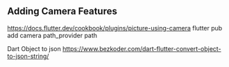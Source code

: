Adding Camera Features
----------------------
https://docs.flutter.dev/cookbook/plugins/picture-using-camera
flutter pub add camera path_provider path

Dart Object to json
https://www.bezkoder.com/dart-flutter-convert-object-to-json-string/
